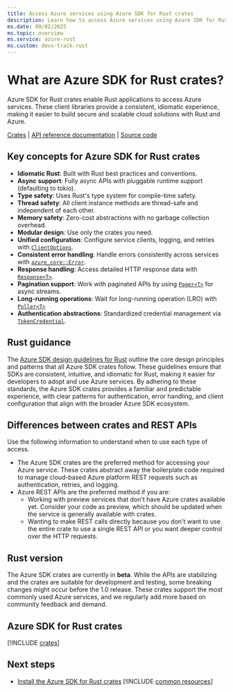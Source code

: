 ```yaml
---
title: Access Azure services using Azure SDK for Rust crates
description: Learn how to access Azure services using Azure SDK for Rust crates. Build secure, scalable Rust apps with Azure—get started today.
ms.date: 09/02/2025
ms.topic: overview
ms.service: azure-rust
ms.custom: devx-track-rust
---
```


# What are Azure SDK for Rust crates?

Azure SDK for Rust crates enable Rust applications to access Azure services. These client libraries provide a consistent, idiomatic experience, making it easier to build secure and scalable cloud solutions with Rust and Azure.

[Crates] | [API reference documentation] | [Source code] 

## Key concepts for Azure SDK for Rust crates

- **Idiomatic Rust**: Built with Rust best practices and conventions.
- **Async support**: Fully async APIs with pluggable runtime support (defaulting to tokio).
- **Type safety**: Uses Rust's type system for compile-time safety.
- **Thread safety**: All client instance methods are thread-safe and independent of each other.
- **Memory safety**: Zero-cost abstractions with no garbage collection overhead.
- **Modular design**: Use only the crates you need.
- **Unified configuration**: Configure service clients, logging, and retries with [`ClientOptions`][Ref doc - core - ClientOptions].
- **Consistent error handling**: Handle errors consistently across services with [`azure_core::Error`][Ref doc - core - Error].
- **Response handling**: Access detailed HTTP response data with [`Response<T>`][Ref doc - core - Response].
- **Pagination support**: Work with paginated APIs by using [`Pager<T>`][Ref doc - core - Pager] for async streams.
- **Long-running operations**: Wait for long-running operation (LRO) with [`Poller<T>`][Ref doc - core - Poller]
- **Authentication abstractions**: Standardized credential management via [`TokenCredential`][Ref doc - core - TokenCredential].

## Rust guidance

The [Azure SDK design guidelines for Rust](https://azure.github.io/azure-sdk/rust_introduction.html) outline the core design principles and patterns that all Azure SDK crates follow. These guidelines ensure that SDKs are consistent, intuitive, and idiomatic for Rust, making it easier for developers to adopt and use Azure services. By adhering to these standards, the Azure SDK crates provides a familiar and predictable experience, with clear patterns for authentication, error handling, and client configuration that align with the broader Azure SDK ecosystem.

## Differences between crates and REST APIs

Use the following information to understand when to use each type of access.

* The Azure SDK crates are the preferred method for accessing your Azure service. These crates abstract away the boilerplate code required to manage cloud-based Azure platform REST requests such as authentication, retries, and logging.
* Azure REST APIs are the preferred method if you are:
  * Working with preview services that don't have Azure crates available yet. Consider your code as preview, which should be updated when the service is generally available with crates.
  * Wanting to make REST calls directly because you don't want to use the entire crate to use a single REST API or you want deeper control over the HTTP requests.

## Rust version

The Azure SDK crates are currently in **beta**. While the APIs are stabilizing and the crates are suitable for development and testing, some breaking changes might occur before the 1.0 release. These crates support the most commonly used Azure services, and we regularly add more based on community feedback and demand.

## Azure SDK for Rust crates

[!INCLUDE [crates](../includes/crates.md)]

## Next steps

- [Install the Azure SDK for Rust crates](./installation.md)
[!INCLUDE [common resources](../includes/resources.md)]


[API reference documentation]: https://docs.rs/releases/search?query=azure_
[Crates]: https://crates.io/users/azure-sdk?sort=recent-downloads
[Source code]: https://github.com/Azure/azure-sdk-for-rust/tree/main/sdk/


[Ref doc - core - ClientOptions]:https://docs.rs/azure_core/latest/azure_core/http/struct.ClientOptions.html
[Ref doc - core - Error]: https://docs.rs/azure_core/latest/azure_core/struct.Error.html
[Ref doc - core - Response]: https://docs.rs/azure_core/latest/azure_core/http/struct.Response.html
[Ref doc - core - Pager]: https://docs.rs/azure_core/latest/azure_core/http/type.Pager.html
[Ref doc - core - TokenCredential]: https://docs.rs/azure_core/latest/azure_core/credentials/trait.TokenCredential.html
[Ref doc - core - Poller]: https://docs.rs/azure_core/latest/azure_core/http/poller/struct.Poller.html
